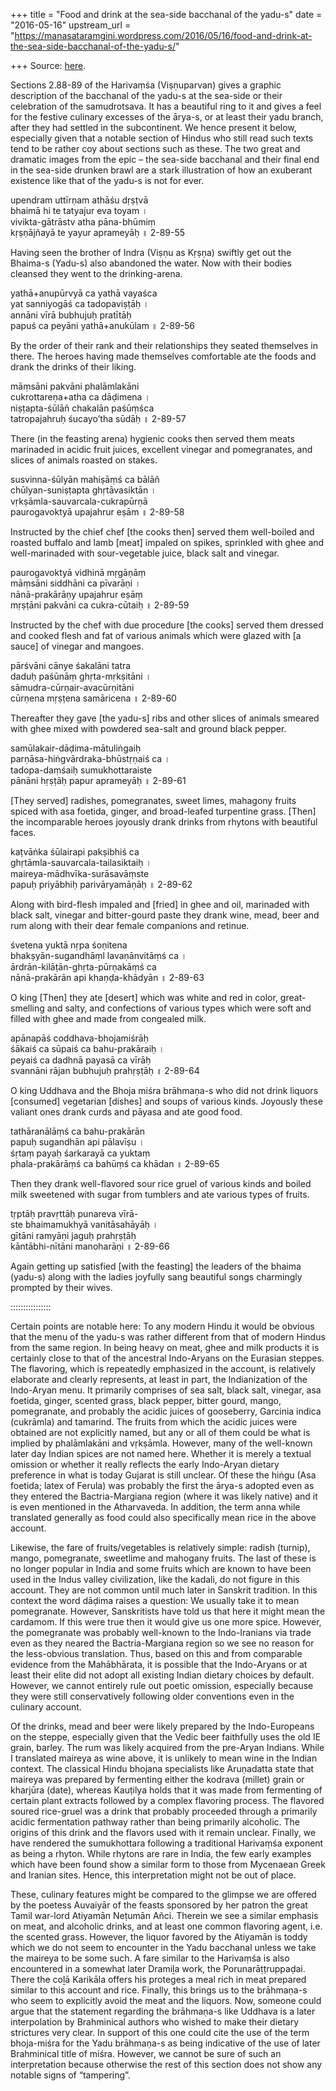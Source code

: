 +++
title = "Food and drink at the sea-side bacchanal of the yadu-s"
date = "2016-05-16"
upstream_url = "https://manasataramgini.wordpress.com/2016/05/16/food-and-drink-at-the-sea-side-bacchanal-of-the-yadu-s/"

+++
Source: [here](https://manasataramgini.wordpress.com/2016/05/16/food-and-drink-at-the-sea-side-bacchanal-of-the-yadu-s/).

Sections 2.88-89 of the Harivaṃśa (Viṣṇuparvan) gives a graphic
description of the bacchanal of the yadu-s at the sea-side or their
celebration of the samudrotsava. It has a beautiful ring to it and gives
a feel for the festive culinary excesses of the ārya-s, or at least
their yadu branch, after they had settled in the subcontinent. We hence
present it below, especially given that a notable section of Hindus who
still read such texts tend to be rather coy about sections such as
these. The two great and dramatic images from the epic – the sea-side
bacchanal and their final end in the sea-side drunken brawl are a stark
illustration of how an exuberant existence like that of the yadu-s is
not for ever.

upendram uttīrṇam athāśu dṛṣṭvā  
bhaimā hi te tatyajur eva toyam ।  
vivikta-gātrāstv atha pāna-bhūmiṃ  
kṛṣṇājñayā te yayur aprameyāḥ ॥ 2-89-55

Having seen the brother of Indra (Viṣṇu as Kṛṣṇa) swiftly get out the
Bhaima-s (Yadu-s) also abandoned the water. Now with their bodies
cleansed they went to the drinking-arena.

yathā+anupūrvyā ca yathā vayaśca  
yat sanniyogāś ca tadopaviṣṭāḥ ।  
annāni vīrā bubhujuḥ pratītāḥ  
papuś ca peyāni yathā+anukūlam ॥ 2-89-56

By the order of their rank and their relationships they seated
themselves in there. The heroes having made themselves comfortable ate
the foods and drank the drinks of their liking.

māṃsāni pakvāni phalāmlakāni  
cukrottareṇa+atha ca dāḍimena ।  
niṣṭapta-śūlāñ chakalān paśūṃśca  
tatropajahruḥ śucayo’tha sūdāḥ ॥ 2-89-57

There (in the feasting arena) hygienic cooks then served them meats
marinaded in acidic fruit juices, excellent vinegar and pomegranates,
and slices of animals roasted on stakes.

susvinna-śūlyān mahiṣāṃś ca bālāñ  
chūlyan-suniṣṭapta ghṛtāvasiktān ।  
vṛkṣāmla-sauvarcala-cukrapūrṇā  
paurogavoktyā upajahrur eṣām ॥ 2-89-58

Instructed by the chief chef \[the cooks then\] served them well-boiled
and roasted buffalo and lamb \[meat\] impaled on spikes, sprinkled with
ghee and well-marinaded with sour-vegetable juice, black salt and
vinegar.

paurogavoktyā vidhinā mṛgāṇāṃ  
māṃsāni siddhāni ca pīvarāṇi ।  
nānā-prakārāṇy upajahrur eṣāṃ  
mṛṣṭāni pakvāni ca cukra-cūtaiḥ ॥ 2-89-59

Instructed by the chef with due procedure \[the cooks\] served them
dressed and cooked flesh and fat of various animals which were glazed
with \[a sauce\] of vinegar and mangoes.

pārśvāni cānye śakalāni tatra  
daduḥ paśūnāṃ ghṛta-mṛkṣitāni ।  
sāmudra-cūrṇair-avacūrṇitāni  
cūrṇena mṛṣṭena samāricena ॥ 2-89-60

Thereafter they gave \[the yadu-s\] ribs and other slices of animals
smeared with ghee mixed with powdered sea-salt and ground black pepper.

samūlakair-dāḍima-mātuliṅgaiḥ  
parṇāsa-hiṅgvārdraka-bhūstṛṇaiś ca ।  
tadopa-daṃśaiḥ sumukhottaraiste  
pānāni hṛṣṭāḥ papur aprameyāḥ ॥ 2-89-61

\[They served\] radishes, pomegranates, sweet limes, mahagony fruits
spiced with asa foetida, ginger, and broad-leafed turpentine grass.
\[Then\] the incomparable heroes joyously drank drinks from rhytons with
beautiful faces.

kaṭvāṅka śūlairapi pakṣibhiś ca  
ghṛtāmla-sauvarcala-tailasiktaiḥ ।  
maireya-mādhvīka-surāsavāṃste  
papuḥ priyābhiḥ parivāryamāṇāḥ ॥ 2-89-62

Along with bird-flesh impaled and \[fried\] in ghee and oil, marinaded
with black salt, vinegar and bitter-gourd paste they drank wine, mead,
beer and rum along with their dear female companions and retinue.

śvetena yuktā nṛpa śoṇitena  
bhakṣyān-sugandhāṃl lavaṇānvitāṃś ca ।  
ārdrān-kilāṭān-ghṛta-pūrṇakāṃś ca  
nānā-prakārān api khaṇḍa-khādyān ॥ 2-89-63

O king \[Then\] they ate \[desert\] which was white and red in color,
great-smelling and salty, and confections of various types which were
soft and filled with ghee and made from congealed milk.

apānapāś coddhava-bhojamiśrāḥ  
śākaiś ca sūpaiś ca bahu-prakāraiḥ ।  
peyaiś ca dadhnā payasā ca vīrāḥ  
svannāni rājan bubhujuḥ prahṛṣṭāḥ ॥ 2-89-64

O king Uddhava and the Bhoja miśra brāhmaṇa-s who did not drink liquors
\[consumed\] vegetarian \[dishes\] and soups of various kinds. Joyously
these valiant ones drank curds and pāyasa and ate good food.

tathāranālāṃś ca bahu-prakārān  
papuḥ sugandhān api pālavīṣu ।  
śṛtaṃ payaḥ śarkarayā ca yuktaṃ  
phala-prakārāṃś ca bahūṃś ca khādan ॥ 2-89-65

Then they drank well-flavored sour rice gruel of various kinds and
boiled milk sweetened with sugar from tumblers and ate various types of
fruits.

tṛptāḥ pravṛttāḥ punareva vīrā-  
ste bhaimamukhyā vanitāsahāyāḥ ।  
gītāni ramyāṇi jaguḥ prahṛṣṭāḥ  
kāntābhi-nītāni manoharāṇi ॥ 2-89-66

Again getting up satisfied \[with the feasting\] the leaders of the
bhaima (yadu-s) along with the ladies joyfully sang beautiful songs
charmingly prompted by their wives.

::::::::::::::::

Certain points are notable here: To any modern Hindu it would be obvious
that the menu of the yadu-s was rather different from that of modern
Hindus from the same region. In being heavy on meat, ghee and milk
products it is certainly close to that of the ancestral Indo-Aryans on
the Eurasian steppes. The flavoring, which is repeatedly emphasized in
the account, is relatively elaborate and clearly represents, at least in
part, the Indianization of the Indo-Aryan menu. It primarily comprises
of sea salt, black salt, vinegar, asa foetida, ginger, scented grass,
black pepper, bitter gourd, mango, pomegranate, and probably the acidic
juices of gooseberry, Garcinia indica (cukrāmla) and tamarind. The
fruits from which the acidic juices were obtained are not explicitly
named, but any or all of them could be what is implied by phalāmlakāni
and vṛkṣāmla. However, many of the well-known later day Indian spices
are not named here. Whether it is merely a textual omission or whether
it really reflects the early Indo-Aryan dietary preference in what is
today Gujarat is still unclear. Of these the hiṅgu (Asa foetida; latex
of Ferula) was probably the first the ārya-s adopted even as they
entered the Bactria-Margiana region (where it was likely native) and it
is even mentioned in the Atharvaveda. In addition, the term anna while
translated generally as food could also specifically mean rice in the
above account.

Likewise, the fare of fruits/vegetables is relatively simple: radish
(turnip), mango, pomegranate, sweetlime and mahogany fruits. The last of
these is no longer popular in India and some fruits which are known to
have been used in the Indus valley civilization, like the kadali, do not
figure in this account. They are not common until much later in Sanskrit
tradition. In this context the word dāḍima raises a question: We usually
take it to mean pomegranate. However, Sanskritists have told us that
here it might mean the cardamom. If this were true then it would give us
one more spice. However, the pomegranate was probably well-known to the
Indo-Iranians via trade even as they neared the Bactria-Margiana region
so we see no reason for the less-obvious translation. Thus, based on
this and from comparable evidence from the Mahābhārata, it is possible
that the Indo-Aryans or at least their elite did not adopt all existing
Indian dietary choices by default. However, we cannot entirely rule out
poetic omission, especially because they were still conservatively
following older conventions even in the culinary account.

Of the drinks, mead and beer were likely prepared by the Indo-Europeans
on the steppe, especially given that the Vedic beer faithfully uses the
old IE grain, barley. The rum was likely acquired from the pre-Aryan
Indians. While I translated maireya as wine above, it is unlikely to
mean wine in the Indian context. The classical Hindu bhojana specialists
like Aruṇadatta state that maireya was prepared by fermenting either the
kodrava (millet) grain or kharjūra (date), whereas Kauṭilya holds that
it was made from fermenting of certain plant extracts followed by a
complex flavoring process. The flavored soured rice-gruel was a drink
that probably proceeded through a primarily acidic fermentation pathway
rather than being primarily alcoholic. The origins of this drink and the
flavors used with it remain unclear. Finally, we have rendered the
sumukhottara following a traditional Harivaṃśa exponent as being a
rhyton. While rhytons are rare in India, the few early examples which
have been found show a similar form to those from Mycenaean Greek and
Iranian sites. Hence, this interpretation might not be out of place.

These, culinary features might be compared to the glimpse we are offered
by the poetess Auvaiyār of the feasts sponsored by her patron the great
Tamil war-lord Atiyamān Neṭumān Añci. Therein we see a similar emphasis
on meat, and alcoholic drinks, and at least one common flavoring agent,
i.e. the scented grass. However, the liquor favored by the Atiyamān is
toddy which we do not seem to encounter in the Yadu bacchanal unless we
take the maireya to be some such. A fare similar to the Harivaṃśa is
also encountered in a somewhat later Dramiḻa work, the
Porunarāṭṭruppaḍai. There the coḻā Karikāla offers his proteges a meal
rich in meat prepared similar to this account and rice. Finally, this
brings us to the brāhmaṇa-s who seem to explicitly avoid the meat and
the liquors. Now, someone could argue that the statement regarding the
brāhmaṇa-s like Uddhava is a later interpolation by Brahminical authors
who wished to make their dietary strictures very clear. In support of
this one could cite the use of the term bhoja-miśra for the Yadu
brāhmaṇa-s as being indicative of the use of later Brahminical title of
miśra. However, we cannot be sure of such an interpretation because
otherwise the rest of this section does not show any notable signs of
“tampering”.

